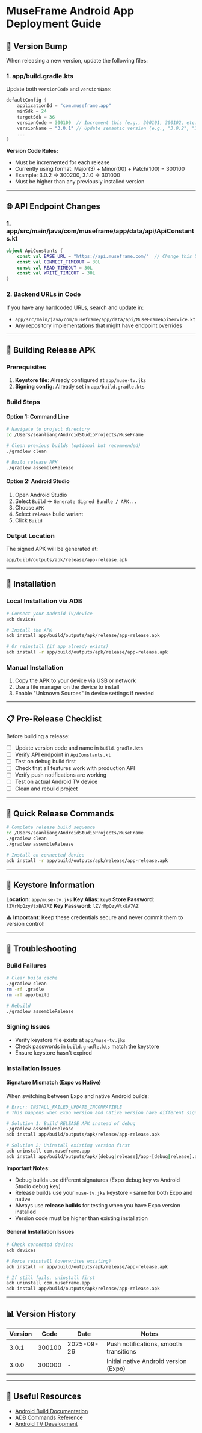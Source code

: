# MuseFrame Android App Deployment Guide

## 🔄 Version Bump

When releasing a new version, update the following files:

### 1. **app/build.gradle.kts**
Update both `versionCode` and `versionName`:
```kotlin
defaultConfig {
    applicationId = "com.museframe.app"
    minSdk = 24
    targetSdk = 36
    versionCode = 300100  // Increment this (e.g., 300101, 300102, etc.)
    versionName = "3.0.1" // Update semantic version (e.g., "3.0.2", "3.1.0", etc.)
    ...
}
```

**Version Code Rules:**
- Must be incremented for each release
- Currently using format: Major(3) + Minor(00) + Patch(100) = 300100
- Example: 3.0.2 → 300200, 3.1.0 → 301000
- Must be higher than any previously installed version

---

## 🌐 API Endpoint Changes

### 1. **app/src/main/java/com/museframe/app/data/api/ApiConstants.kt**
```kotlin
object ApiConstants {
    const val BASE_URL = "https://api.museframe.com/"  // Change this URL
    const val CONNECT_TIMEOUT = 30L
    const val READ_TIMEOUT = 30L
    const val WRITE_TIMEOUT = 30L
}
```

### 2. **Backend URLs in Code**
If you have any hardcoded URLs, search and update in:
- `app/src/main/java/com/museframe/app/data/api/MuseFrameApiService.kt`
- Any repository implementations that might have endpoint overrides

---

## 🔨 Building Release APK

### Prerequisites
1. **Keystore file**: Already configured at `app/muse-tv.jks`
2. **Signing config**: Already set in `app/build.gradle.kts`

### Build Steps

#### Option 1: Command Line
```bash
# Navigate to project directory
cd /Users/seanliang/AndroidStudioProjects/MuseFrame

# Clean previous builds (optional but recommended)
./gradlew clean

# Build release APK
./gradlew assembleRelease
```

#### Option 2: Android Studio
1. Open Android Studio
2. Select `Build` → `Generate Signed Bundle / APK...`
3. Choose `APK`
4. Select `release` build variant
5. Click `Build`

### Output Location
The signed APK will be generated at:
```
app/build/outputs/apk/release/app-release.apk
```

---

## 📱 Installation

### Local Installation via ADB
```bash
# Connect your Android TV/device
adb devices

# Install the APK
adb install app/build/outputs/apk/release/app-release.apk

# Or reinstall (if app already exists)
adb install -r app/build/outputs/apk/release/app-release.apk
```

### Manual Installation
1. Copy the APK to your device via USB or network
2. Use a file manager on the device to install
3. Enable "Unknown Sources" in device settings if needed

---

## 📋 Pre-Release Checklist

Before building a release:

- [ ] Update version code and name in `build.gradle.kts`
- [ ] Verify API endpoint in `ApiConstants.kt`
- [ ] Test on debug build first
- [ ] Check that all features work with production API
- [ ] Verify push notifications are working
- [ ] Test on actual Android TV device
- [ ] Clean and rebuild project

---

## 🚀 Quick Release Commands

```bash
# Complete release build sequence
cd /Users/seanliang/AndroidStudioProjects/MuseFrame
./gradlew clean
./gradlew assembleRelease

# Install on connected device
adb install -r app/build/outputs/apk/release/app-release.apk
```

---

## 🔑 Keystore Information

**Location**: `app/muse-tv.jks`
**Key Alias**: `key0`
**Store Password**: `lZVrMpQzyVtxBA7AZ`
**Key Password**: `lZVrMpQzyVtxBA7AZ`

⚠️ **Important**: Keep these credentials secure and never commit them to version control!

---

## 🐛 Troubleshooting

### Build Failures
```bash
# Clear build cache
./gradlew clean
rm -rf .gradle
rm -rf app/build

# Rebuild
./gradlew assembleRelease
```

### Signing Issues
- Verify keystore file exists at `app/muse-tv.jks`
- Check passwords in `build.gradle.kts` match the keystore
- Ensure keystore hasn't expired

### Installation Issues

#### Signature Mismatch (Expo vs Native)
When switching between Expo and native Android builds:

```bash
# Error: INSTALL_FAILED_UPDATE_INCOMPATIBLE
# This happens when Expo version and native version have different signatures

# Solution 1: Build RELEASE APK instead of debug
./gradlew assembleRelease
adb install app/build/outputs/apk/release/app-release.apk

# Solution 2: Uninstall existing version first
adb uninstall com.museframe.app
adb install app/build/outputs/apk/[debug|release]/app-[debug|release].apk
```

**Important Notes:**
- Debug builds use different signatures (Expo debug key vs Android Studio debug key)
- Release builds use your `muse-tv.jks` keystore - same for both Expo and native
- Always use **release builds** for testing when you have Expo version installed
- Version code must be higher than existing installation

#### General Installation Issues
```bash
# Check connected devices
adb devices

# Force reinstall (overwrites existing)
adb install -r app/build/outputs/apk/release/app-release.apk

# If still fails, uninstall first
adb uninstall com.museframe.app
adb install app/build/outputs/apk/release/app-release.apk
```

---

## 📊 Version History

| Version | Code   | Date       | Notes                                      |
|---------|--------|------------|--------------------------------------------|
| 3.0.1   | 300100 | 2025-09-26 | Push notifications, smooth transitions    |
| 3.0.0   | 300000 | -          | Initial native Android version (Expo)     |

---

## 🔗 Useful Resources

- [Android Build Documentation](https://developer.android.com/build)
- [ADB Commands Reference](https://developer.android.com/tools/adb)
- [Android TV Development](https://developer.android.com/tv)